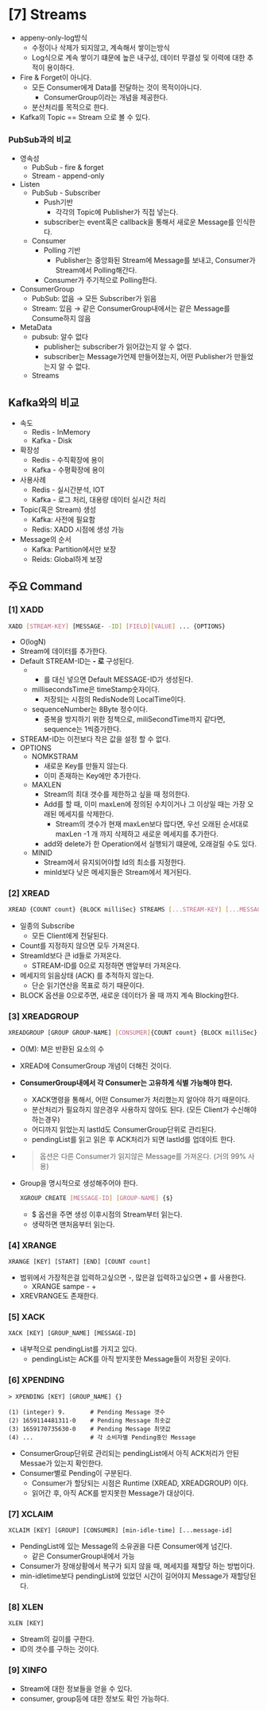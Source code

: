 # [7] Streams
- appeny-only-log방식
    - 수정이나 삭제가 되지않고, 계속해서 쌓이는방식
    - Log식으로 계속 쌓이기 떄문에 높은 내구성, 데이터 무결성 및 이력에 대한 추적이 용이하다.
- Fire & Forget이 아니다.
    - 모든 Consumer에게 Data를 전달하는 것이 목적이아니다.
        - ConsumerGroup이라는 개념을 제공한다.
    - 분산처리를 목적으로 한다.
- Kafka의 Topic == Stream 으로 볼 수 있다.

### PubSub과의 비교
- 영속성
    - PubSub - fire & forget
    - Stream - append-only
- Listen
    - PubSub  - Subscriber
        - Push기반
            - 각각의 Topic에 Publisher가 직접 넣는다.
        - subscriber는 event혹은 callback을 통해서 새로운 Message를 인식한다.
    - Consumer
        - Polling 기반
            - Publisher는 중앙화된 Stream에 Message를 보내고, Consumer가 Stream에서 Polling해간다.
        - Consumer가 주기적으로 Polling한다.
- ConsumerGroup
    - PubSub: 없음 → 모든 Subscriber가 읽음
    - Stream: 있음 → 같은 ConsumerGroup내에서는 같은 Message를 Consume하지 않음
- MetaData
    - pubsub: 알수 없다
        - publisher는 subscriber가 읽어갔는지 알 수 없다.
        - subscriber는 Message가언제 만들어졌는지, 어떤 Publisher가 만들었는지 알 수 없다.
    - Streams

## Kafka와의 비교
- 속도
    - Redis - InMemory
    - Kafka - Disk
- 확장성
    - Redis - 수직확장에 용이
    - Kafka - 수평확장에 용이
- 사용사례
    - Redis - 실시간분석, IOT
    - Kafka - 로그 처리, 대용량 데이터 실시간 처리
- Topic(혹은 Stream) 생성
    - Kafka: 사전에 필요함
    - Redis: XADD 시점에 생성 가능
- Message의 순서
    - Kafka: Partition에서만 보장
    - Reids: Global하게 보장

## 주요 Command

### [1] XADD
```bash
XADD [STREAM-KEY] [MESSAGE- -ID] [FIELD][VALUE] ... {OPTIONS}
```
- O(logN)
- Stream에 데이터를 추가한다.
- Default STREAM-ID는  **<millisecondsTime>-<sequenceNumber> 로** 구성된다.
    - * 를 대신 넣으면 Default MESSAGE-ID가 생성된다.
    - millisecondsTime은 timeStamp숫자이다.
        - 저장되는 시점의 RedisNode의 LocalTime이다.
    - sequenceNumber는 8Byte 정수이다.
        - 중복을 방지하기 위한 정책으로, miliSecondTime까지 같다면, sequence는 1씩증가한다.
- STREAM-ID는 이전보다 작은 값을 설정 할 수 없다.
- OPTIONS
    - NOMKSTRAM
        - 새로운 Key를 만들지 않는다.
        - 이미 존재하는 Key에만 추가한다.
    - MAXLEN
        - Stream의 최대 갯수를 제한하고 싶을 때 정의한다.
        - Add를 할 때, 이미 maxLen에 정의된 수치이거나 그 이상일 때는 가장 오래된 메세지를 삭제한다.
            - Stream의 갯수가 현재 maxLen보다 많다면, 우선 오래된 순서대로 maxLen -1 개 까지 삭제하고 새로운 메세지를 추가한다.
        - add와 delete가 한 Operation에서 실행되기 떄문에, 오래걸릴 수도 있다.
    - MINID
        - Stream에서 유지되어야할 Id의 최소를 지정한다.
        - minId보다 낮은 메세지들은 Stream에서 제거된다.

### [2] XREAD
```bash
XREAD {COUNT count} {BLOCK milliSec} STREAMS [...STREAM-KEY] [...MESSAGE-ID] 
```
- 일종의 Subscribe
    - 모든 Client에게 전달된다.
- Count를 지정하지 않으면 모두 가져온다.
- StreamId보다 큰 id들로 가져온다.
    - STREAM-ID를 0으로 지정하면 맨앞부터 가져온다.
- 메세지의 읽음상태 (ACK) 를 추적하지 않는다.
    - 단순 읽기연산을 목표로 하기 때문이다.
- BLOCK 옵션을 0으로주면, 새로운 데이터가 올 때 까지 계속 Blocking한다.

### [3] XREADGROUP

```bash
XREADGROUP [GROUP GROUP-NAME] [CONSUMER]{COUNT count} {BLOCK milliSec} STREAMS [...STREAM-KEY] [...MESSAGE-ID} {>]
```
- O(M): M은 반환된 요소의 수
- XREAD에 ConsumerGroup 개념이 더해진 것이다.
- **ConsumerGroup내에서 각 Consumer는 고유하게 식별 가능해야 한다.**
    - XACK명령을 통해서, 어떤 Consumer가 처리했는지 알아야 하기 때문이다.
    - 분산처리가 필요하지 않은경우 사용하지 않아도 된다. (모든 Client가 수신해야 하는경우)
    - 어디까지 읽었는지 lastId도 ConsumerGroup단위로 관리된다.
    - pendingList를 읽고 읽은 후 ACK처리가 되면 lastId를 업데이트 한다.
- > 옵션은 다른 Consumer가 읽지않은 Message를 가져온다. (거의 99% 사용)
- Group을 명시적으로 생성해주어야 한다.
    ```bash
    XGROUP CREATE [MESSAGE-ID] [GROUP-NAME] {$}
    ```

    - $ 옵션을 주면 생성 이후시점의 Stream부터 읽는다.
    - 생략하면 맨처음부터 읽는다.

### [4] XRANGE
```shell
XRANGE [KEY] [START] [END] [COUNT count]
```
- 범위에서 가장적은걸 입력하고싶으면 -, 많은걸 입력하고싶으면 + 를 사용한다.
    - XRANGE sampe - +
- XREVRANGE도 존재한다.

### [5] XACK
```shell
XACK [KEY] [GROUP_NAME] [MESSAGE-ID] 
```
- 내부적으로 pendingList를 가지고 있다.
    - pendingList는 ACK를 아직 받지못한 Message들이 저장된 곳이다.

### [6] XPENDING
```shell
> XPENDING [KEY] [GROUP_NAME] {}

(1) (integer) 9.       # Pending Message 갯수
(2) 1659114481311-0    # Pending Message 최솟값
(3) 1659170735630-0    # Pending Message 최댓값
(4) ...                # 각 소비자별 Pending중인 Message
```
- ConsumerGroup단위로 관리되는 pendingList에서 아직 ACK처리가 안된 Messae가 있는지 확인한다.
- Consumer별로 Pending이 구분된다.
    - Consumer가 할당되는 시점은 Runtime (XREAD, XREADGROUP) 이다.
    - 읽어간 후, 아직 ACK를 받지못한 Message가 대상이다.

### [7] XCLAIM
```shell
XCLAIM [KEY] [GROUP] [CONSUMER] [min-idle-time] [...message-id]
```

- PendingList에 있는 Message의 소유권을 다른 Consumer에게 넘긴다.
    - 같은 ConsumerGroup내에서 가능
- Consumer가 장애상황에서 복구가 되지 않을 때, 메세지를 재할당 하는 방법이다.
- min-idletime보다 pendingList에 있었던 시간이 길어야지 Message가 재할당된다.

### [8] XLEN
```shell
XLEN [KEY]
```
- Stream의 길이를 구한다.
- ID의 갯수를 구하는 것이다.

### [9] XINFO
- Stream에 대한 정보들을 얻을 수 있다.
- consumer, group등에 대한 정보도 확인 가능하다.